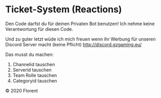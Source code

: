 # Ticket-System (Reactions)

Den Code darfst du für deinen Privaten Bot benutzen!
Ich nehme keine Verantwortung für diesen Code.

Und zu guter letzt wüde ich mich freuen wenn ihr Werbung für unseren Discord Server macht (keine Pflicht)
http://discord.gzgaming.eu/

Das musst du machen:

1. Channelid tauschen
2. Serverid tauschen
3. Team Rolle tauschen
4. Categoryid tauschen

© 2020 Florent
